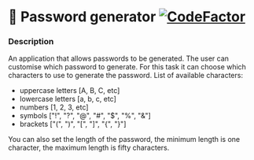 # 🔐 Password generator [![CodeFactor](https://www.codefactor.io/repository/github/srgnevmer/password-generator/badge)](https://www.codefactor.io/repository/github/srgnevmer/password-generator)

### Description

An application that allows passwords to be generated.
The user can customise which password to generate.
For this task it can choose which characters to use to generate the password.
List of available characters:

- uppercase letters [A, B, C, etc]
- lowercase letters [a, b, c, etc]
- numbers [1, 2, 3, etc]
- symbols ["!", "?", "@", "#", "$", "%", "&"]
- brackets ["(", ")", "[", "]", "{", "}"]

You can also set the length of the password, the minimum length is one character, the maximum length is fifty characters.

<!-- <img src="./src/img/preview.png" width="700" height="400"> -->
